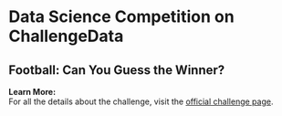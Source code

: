 # Data Science Competition on ChallengeData

## Football: Can You Guess the Winner?

**Learn More:**  
For all the details about the challenge, visit the [official challenge page](https://challengedata.ens.fr/challenges/143).
